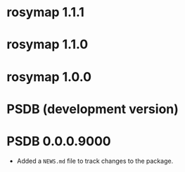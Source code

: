 # rosymap 1.1.1

# rosymap 1.1.0

# rosymap 1.0.0

# PSDB (development version)

# PSDB 0.0.0.9000

* Added a `NEWS.md` file to track changes to the package.
